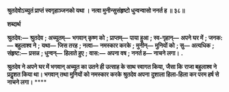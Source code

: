 **श्रुतदेवोऽच्युतं प्राप्तं स्वगृहाञ्जनको यथा ।** **नत्वा मुनीन्सुसंहृष्टो धुन्वन्वासो ननर्त ह ॥ ३८॥** 

**शब्दार्थ** 

**श्रुतदेव:—** **श्रुतदेव** **; अच्युतम्—** **भगवान् कृष्ण को** **; प्राप्तम्—** **पाया हुआ** **; स्व-गृहान्—** **अपने घर में** **; जनक:—** **बहुलाश्व ने** **;** **यथा—** **जिस तरह** **; नत्वा—** **नमस्कार करके** **; मुनीन्—** **मुनियों को** **; सु—** **अत्यधिक** **; संहृष्ट:—** **प्रसन्न** **; धुन्वन्—** **हिलाते हुए** **;** **वास:—** **अपना वष** **; ननर्त ह—** **नाचने लगा।** **.** 

**श्रुतदेव ने अपने घर में भगवान् अच्युत का उतने ही उत्साह के साथ स्वागत किया, जैसा कि** **राजा बहुलाश्व ने प्रदॢशत किया था। भगवान् तथा मुनियों को नमस्कार करके श्रुतदेव अपना** **दुशाला हिला-हिला कर परम हर्ष से नाचने लगा।** **** 